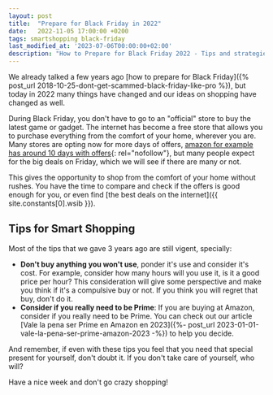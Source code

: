 ```yaml
---
layout: post
title:  "Prepare for Black Friday in 2022"
date:   2022-11-05 17:00:00 +0200
tags: smartshopping black-friday
last_modified_at: '2023-07-06T00:00:00+02:00'
description: "How to Prepare for Black Friday 2022 - Tips and strategies to make the most of the Black Friday sales in 2022."
---
```


We already talked a few years ago [how to prepare for Black Friday]({% post_url 2018-10-25-dont-get-scammed-black-friday-like-pro %}), but today in 2022 many things have changed and our ideas on shopping have changed as well.

During Black Friday, you don't have to go to an "official" store to buy the latest game or gadget. The internet has become a free store that allows you to purchase everything from the comfort of your home, wherever you are. Many stores are opting now for more days of offers, [amazon for example has around 10 days with offers](https://www.amazon.com/?_encoding=UTF8&camp=1789&creative=390957&linkCode=ur2&linkId=E3JCOPRWJFHIP2PV&tag=%7B%7B%20site.constants%5B0%5D.amazon_com%20%7D%7D&linkId=Z6HW7WG5Z73QGVTE){: rel="nofollow"}, but many people expect for the big deals on Friday, which we will see if there are many or not.

This gives the opportunity to shop from the comfort of your home without rushes. You have the time to compare and check if the offers is good enough for you, or even find [the best deals on the internet]({{ site.constants[0].wsib }}).

Tips for Smart Shopping
-----------------------

Most of the tips that we gave 3 years ago are still vigent, specially:

- **Don't buy anything you won't use**, ponder it's use and consider it's cost. For example, consider how many hours will you use it, is it a good price per hour? This consideration will give some perspective and make you think if it's a compulsive buy or not. If you think you will regret that buy, don't do it.
- **Consider if you really need to be Prime**: If you are buying at Amazon, consider if you really need to be Prime. You can check out our article [Vale la pena ser Prime en Amazon en 2023]({%- post_url 2023-01-01-vale-la-pena-ser-prime-amazon-2023 -%}) to help you decide.

And remember, if even with these tips you feel that you need that special present for yourself, don't doubt it. If you don't take care of yourself, who will?

Have a nice week and don't go crazy shopping!
